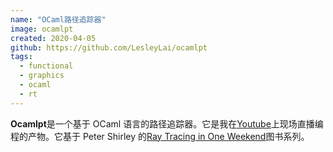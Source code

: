 ```yaml
---
name: "OCaml路径追踪器"
image: ocamlpt
created: 2020-04-05
github: https://github.com/LesleyLai/ocamlpt
tags:
  - functional
  - graphics
  - ocaml
  - rt
---
```


**Ocamlpt**是一个基于 OCaml 语言的路径追踪器。它是我在[Youtube](https://www.youtube.com/playlist?list=PLlw1FcLpWd42vMLPlR3K7iq-CuCtkZr8o)上现场直播编程的产物。它基于 Peter Shirley 的[Ray Tracing in One Weekend](https://raytracing.github.io/books/RayTracingInOneWeekend.html)图书系列。
